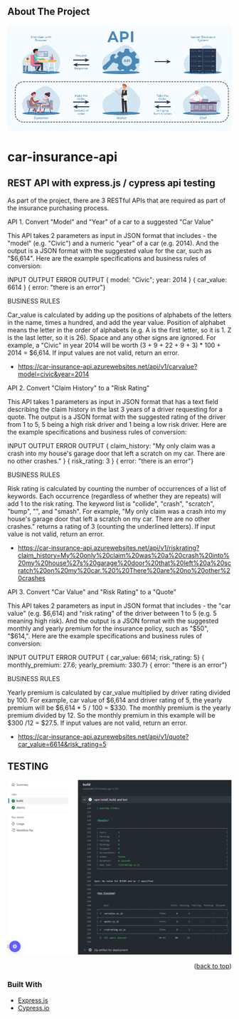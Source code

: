 <!-- ABOUT THE PROJECT -->

<a id="anchor-name"></a>

## About The Project

[![Product Name Screen Shot][product-screenshot]](https://github.com/jericrealubit/missionready-m1a)

# car-insurance-api

## REST API with express.js / cypress api testing

As part of the project, there are 3 RESTful APIs that are required as part of the insurance purchasing process.

API 1. Convert "Model" and "Year" of a car to a suggested "Car Value"

This API takes 2 parameters as input in JSON format that includes - the "model" (e.g. "Civic") and a numeric "year" of a car (e.g. 2014). And the output is a JSON format with the suggested value for the car, such as "$6,614". Here are the example specifications and business rules of conversion:

INPUT OUTPUT ERROR OUTPUT
{ model: "Civic"; year: 2014 } { car_value: 6614 } { error: "there is an error"}

BUSINESS RULES

Car_value is calculated by adding up the positions of alphabets of the letters in the name, times a hundred, and add the year value. Position of alphabet means the letter in the order of alphabets (e.g. A is the first letter, so it is 1. Z is the last letter, so it is 26). Space and any other signs are ignored. For example, a "Civic" in year 2014 will be worth (3 + 9 + 22 + 9 + 3) \* 100 + 2014 = $6,614. If input values are not valid, return an error.

- https://car-insurance-api.azurewebsites.net/api/v1/carvalue?model=civic&year=2014

API 2. Convert "Claim History" to a "Risk Rating"

This API takes 1 parameters as input in JSON format that has a text field describing the claim history in the last 3 years of a driver requesting for a quote. The output is a JSON format with the suggested rating of the driver from 1 to 5, 5 being a high risk driver and 1 being a low risk driver. Here are the example specifications and business rules of conversion:

INPUT OUTPUT ERROR OUTPUT
{ claim_history: "My only claim was a crash into my house's garage door that left a scratch on my car. There are no other crashes." } { risk_rating: 3 } { error: "there is an error"}

BUSINESS RULES

Risk rating is calculated by counting the number of occurrences of a list of keywords. Each occurrence (regardless of whether they are repeats) will add 1 to the risk rating. The keyword list is "collide", "crash", "scratch", "bump", "", and "smash". For example, "My only claim was a crash into my house's garage door that left a scratch on my car. There are no other crashes." returns a rating of 3 (counting the underlined letters). If input value is not valid, return an error.

- https://car-insurance-api.azurewebsites.net/api/v1/riskrating?claim_history=My%20only%20claim%20was%20a%20crash%20into%20my%20house%27s%20garage%20door%20that%20left%20a%20scratch%20on%20my%20car.%20%20There%20are%20no%20other%20crashes

API 3. Convert "Car Value" and "Risk Rating" to a "Quote"

This API takes 2 parameters as input in JSON format that includes - the "car value" (e.g. $6,614) and "risk rating" of the driver between 1 to 5 (e.g. 5 meaning high risk). And the output is a JSON format with the suggested monthly and yearly premium for the insurance policy, such as "$50", "$614,". Here are the example specifications and business rules of conversion:

INPUT OUTPUT ERROR OUTPUT
{ car_value: 6614; risk_rating: 5} { monthly_premium: 27.6; yearly_premium: 330.7} { error: "there is an error"}

BUSINESS RULES

Yearly premium is calculated by car_value multiplied by driver rating divided by 100. For example, car value of $6,614 and driver rating of 5, the yearly premium will be $6,614 \* 5 / 100 = $330. The monthly premium is the yearly premium divided by 12. So the monthly premium in this example will be $300 /12 = $27.5. If input values are not valid, return an error.

- https://car-insurance-api.azurewebsites.net/api/v1/quote?car_value=6614&risk_rating=5

## TESTING

[![Testing Screen Shot][testing-screenshot]](https://github.com/jericrealubit/missionready-m1a/actions/runs/7294312989/job/19878931874)

<p align="right">(<a href="#readme-top">back to top</a>)</p>

### Built With

- [Express.js][Express.js URL]
- [Cypress.io][Cypress.io URL]

[product-screenshot]: public/images/screenshot.png
[Express.js]: https://img.shields.io/badge/Express-.js-blue
[Express.js URL]: https://expressjs.com/
[Cypress.io]: https://img.shields.io/badge/Cypress-.io-green
[Cypress.io URL]: https://www.cypress.io/
[testing-screenshot]: public/images/testing.png
